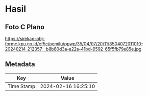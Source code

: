 # Hasil

## Foto C Plano

https://sirekap-obj-formc.kpu.go.id/ef5c/pemilu/ppwp/35/04/07/20/11/3504072011010-20240214-212357--b8b80d3a-a22a-41bd-9592-65f5fb79e85e.jpg


## Metadata

| Key        | Value               |
| ---------- | ------------------- |
| Time Stamp | 2024-02-16 16:25:10 |



